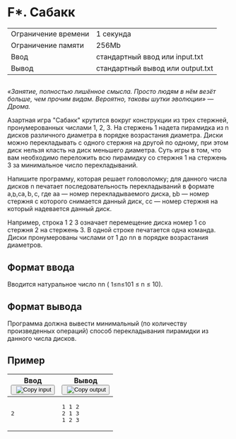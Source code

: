 <div class="problem-statement"><div class="header"><h1 class="title">F*. Сабакк</h1><table><tbody><tr class="time-limit"><td class="property-title">Ограничение времени</td><td>1&nbsp;секунда</td></tr><tr class="memory-limit"><td class="property-title">Ограничение памяти</td><td>256Mb</td></tr><tr class="input-file"><td class="property-title">Ввод</td><td colspan="1">стандартный ввод или input.txt</td></tr><tr class="output-file"><td class="property-title">Вывод</td><td colspan="1">стандартный вывод или output.txt</td></tr></tbody></table></div><h2></h2><div class="legend"><p><em>«Занятие, полностью лишённое смысла. Просто людям в нём везёт больше, чем прочим видам. Вероятно, таковы шутки эволюции» — Дрома.</em></p> 
<p>Азартная игра "Сабакк" крутится вокруг конструкции из трех стержней, пронумерованных числами 1, 2, 3. На стержень 1 надета пирамидка из n дисков различного диаметра в порядке возрастания диаметра. Диски можно перекладывать с одного стержня на другой по одному, при этом диск нельзя класть на диск меньшего диаметра. Суть игры в том, что вам необходимо переложить всю пирамидку со стержня 1 на стержень 3 за минимальное число перекладываний.</p> 
<p>Напишите программу, которая решает головоломку; для данного числа дисков n печатает последовательность перекладываний в формате <span class="math inline"><span class="katex"><span class="katex-mathml">
    <span class="MathJax_Preview" style="color: inherit; display: none;"></span><span id="MathJax-Element-1-Frame" class="mjx-chtml MathJax_CHTML" tabindex="0" style="font-size: 97%;"><span id="MJXc-Node-1" class="mjx-math"><span id="MJXc-Node-2" class="mjx-mrow"><span id="MJXc-Node-3" class="mjx-semantics"><span id="MJXc-Node-4" class="mjx-mrow"><span id="MJXc-Node-5" class="mjx-mi"><span class="mjx-char MJXc-TeX-math-I" style="padding-top: 0.246em; padding-bottom: 0.307em;">a</span></span><span id="MJXc-Node-6" class="mjx-mo"><span class="mjx-char MJXc-TeX-main-R" style="margin-top: -0.18em; padding-bottom: 0.551em;">,</span></span><span id="MJXc-Node-7" class="mjx-mi MJXc-space1"><span class="mjx-char MJXc-TeX-math-I" style="padding-top: 0.49em; padding-bottom: 0.307em;">b</span></span><span id="MJXc-Node-8" class="mjx-mo"><span class="mjx-char MJXc-TeX-main-R" style="margin-top: -0.18em; padding-bottom: 0.551em;">,</span></span><span id="MJXc-Node-9" class="mjx-mi MJXc-space1"><span class="mjx-char MJXc-TeX-math-I" style="padding-top: 0.246em; padding-bottom: 0.307em;">c</span></span></span></span></span></span></span><script type="math/mml" id="MathJax-Element-1"><math xmlns="http://www.w3.org/1998/Math/MathML">
     <semantics>
      <mrow>
       <mi>
        a
       </mi>
       <mo separator="true">
        ,
       </mo>
       <mi>
        b
       </mi>
       <mo separator="true">
        ,
       </mo>
       <mi>
        c
       </mi>
      </mrow>
      <annotation encoding="application/x-tex">
       a, b, c
      </annotation>
     </semantics>
    </math></script></span><span class="katex-html" aria-hidden="true"><span class="base"><span class="strut" style="height:0.8889em;vertical-align:-0.1944em;"></span><span class="mord mathnormal">a</span><span class="mpunct">,</span><span class="mspace" style="margin-right:0.1667em;"></span><span class="mord mathnormal">b</span><span class="mpunct">,</span><span class="mspace" style="margin-right:0.1667em;"></span><span class="mord mathnormal">c</span></span></span></span></span>, где <span class="math inline"><span class="katex"><span class="katex-mathml">
    <span class="MathJax_Preview" style="color: inherit; display: none;"></span><span id="MathJax-Element-2-Frame" class="mjx-chtml MathJax_CHTML" tabindex="0" style="font-size: 97%;"><span id="MJXc-Node-10" class="mjx-math"><span id="MJXc-Node-11" class="mjx-mrow"><span id="MJXc-Node-12" class="mjx-semantics"><span id="MJXc-Node-13" class="mjx-mrow"><span id="MJXc-Node-14" class="mjx-mi"><span class="mjx-char MJXc-TeX-math-I" style="padding-top: 0.246em; padding-bottom: 0.307em;">a</span></span></span></span></span></span></span><script type="math/mml" id="MathJax-Element-2"><math xmlns="http://www.w3.org/1998/Math/MathML">
     <semantics>
      <mrow>
       <mi>
        a
       </mi>
      </mrow>
      <annotation encoding="application/x-tex">
       a
      </annotation>
     </semantics>
    </math></script></span><span class="katex-html" aria-hidden="true"><span class="base"><span class="strut" style="height:0.4306em;"></span><span class="mord mathnormal">a</span></span></span></span></span> — номер перекладываемого диска, <span class="math inline"><span class="katex"><span class="katex-mathml">
    <span class="MathJax_Preview" style="color: inherit; display: none;"></span><span id="MathJax-Element-3-Frame" class="mjx-chtml MathJax_CHTML" tabindex="0" style="font-size: 97%;"><span id="MJXc-Node-15" class="mjx-math"><span id="MJXc-Node-16" class="mjx-mrow"><span id="MJXc-Node-17" class="mjx-semantics"><span id="MJXc-Node-18" class="mjx-mrow"><span id="MJXc-Node-19" class="mjx-mi"><span class="mjx-char MJXc-TeX-math-I" style="padding-top: 0.49em; padding-bottom: 0.307em;">b</span></span></span></span></span></span></span><script type="math/mml" id="MathJax-Element-3"><math xmlns="http://www.w3.org/1998/Math/MathML">
     <semantics>
      <mrow>
       <mi>
        b
       </mi>
      </mrow>
      <annotation encoding="application/x-tex">
       b
      </annotation>
     </semantics>
    </math></script></span><span class="katex-html" aria-hidden="true"><span class="base"><span class="strut" style="height:0.6944em;"></span><span class="mord mathnormal">b</span></span></span></span></span> — номер стержня с которого снимается данный диск, <span class="math inline"><span class="katex"><span class="katex-mathml">
    <span class="MathJax_Preview" style="color: inherit; display: none;"></span><span id="MathJax-Element-4-Frame" class="mjx-chtml MathJax_CHTML" tabindex="0" style="font-size: 97%;"><span id="MJXc-Node-20" class="mjx-math"><span id="MJXc-Node-21" class="mjx-mrow"><span id="MJXc-Node-22" class="mjx-semantics"><span id="MJXc-Node-23" class="mjx-mrow"><span id="MJXc-Node-24" class="mjx-mi"><span class="mjx-char MJXc-TeX-math-I" style="padding-top: 0.246em; padding-bottom: 0.307em;">c</span></span></span></span></span></span></span><script type="math/mml" id="MathJax-Element-4"><math xmlns="http://www.w3.org/1998/Math/MathML">
     <semantics>
      <mrow>
       <mi>
        c
       </mi>
      </mrow>
      <annotation encoding="application/x-tex">
       c
      </annotation>
     </semantics>
    </math></script></span><span class="katex-html" aria-hidden="true"><span class="base"><span class="strut" style="height:0.4306em;"></span><span class="mord mathnormal">c</span></span></span></span></span> — номер стержня на который надевается данный диск.</p> 
<p>Например, строка 1 2 3 означает перемещение диска номер 1 со стержня 2 на стержень 3. В одной строке печатается одна команда. Диски пронумерованы числами от 1 до <span class="math inline"><span class="katex"><span class="katex-mathml">
    <span class="MathJax_Preview" style="color: inherit; display: none;"></span><span id="MathJax-Element-5-Frame" class="mjx-chtml MathJax_CHTML" tabindex="0" style="font-size: 97%;"><span id="MJXc-Node-25" class="mjx-math"><span id="MJXc-Node-26" class="mjx-mrow"><span id="MJXc-Node-27" class="mjx-semantics"><span id="MJXc-Node-28" class="mjx-mrow"><span id="MJXc-Node-29" class="mjx-mi"><span class="mjx-char MJXc-TeX-math-I" style="padding-top: 0.246em; padding-bottom: 0.307em;">n</span></span></span></span></span></span></span><script type="math/mml" id="MathJax-Element-5"><math xmlns="http://www.w3.org/1998/Math/MathML">
     <semantics>
      <mrow>
       <mi>
        n
       </mi>
      </mrow>
      <annotation encoding="application/x-tex">
       n
      </annotation>
     </semantics>
    </math></script></span><span class="katex-html" aria-hidden="true"><span class="base"><span class="strut" style="height:0.4306em;"></span><span class="mord mathnormal">n</span></span></span></span></span> в порядке возрастания диаметров.</p></div><h2>Формат ввода</h2><div class="input-specification"><p>Вводится натуральное число <span class="math inline"><span class="katex"><span class="katex-mathml">
    <span class="MathJax_Preview" style="color: inherit; display: none;"></span><span id="MathJax-Element-6-Frame" class="mjx-chtml MathJax_CHTML" tabindex="0" style="font-size: 97%;"><span id="MJXc-Node-30" class="mjx-math"><span id="MJXc-Node-31" class="mjx-mrow"><span id="MJXc-Node-32" class="mjx-semantics"><span id="MJXc-Node-33" class="mjx-mrow"><span id="MJXc-Node-34" class="mjx-mi"><span class="mjx-char MJXc-TeX-math-I" style="padding-top: 0.246em; padding-bottom: 0.307em;">n</span></span></span></span></span></span></span><script type="math/mml" id="MathJax-Element-6"><math xmlns="http://www.w3.org/1998/Math/MathML">
     <semantics>
      <mrow>
       <mi>
        n
       </mi>
      </mrow>
      <annotation encoding="application/x-tex">
       n
      </annotation>
     </semantics>
    </math></script></span><span class="katex-html" aria-hidden="true"><span class="base"><span class="strut" style="height:0.4306em;"></span><span class="mord mathnormal">n</span></span></span></span></span> (<span class="math inline"><span class="katex"><span class="katex-mathml">
    <span class="MathJax_Preview" style="color: inherit; display: none;"></span><span id="MathJax-Element-7-Frame" class="mjx-chtml MathJax_CHTML" tabindex="0" style="font-size: 97%;"><span id="MJXc-Node-35" class="mjx-math"><span id="MJXc-Node-36" class="mjx-mrow"><span id="MJXc-Node-37" class="mjx-semantics"><span id="MJXc-Node-38" class="mjx-mrow"><span id="MJXc-Node-39" class="mjx-mn"><span class="mjx-char MJXc-TeX-main-R" style="padding-top: 0.368em; padding-bottom: 0.368em;">1</span></span><span id="MJXc-Node-40" class="mjx-mo MJXc-space3"><span class="mjx-char MJXc-TeX-main-R" style="padding-top: 0.368em; padding-bottom: 0.49em;">≤</span></span><span id="MJXc-Node-41" class="mjx-mi MJXc-space3"><span class="mjx-char MJXc-TeX-math-I" style="padding-top: 0.246em; padding-bottom: 0.307em;">n</span></span><span id="MJXc-Node-42" class="mjx-mo MJXc-space3"><span class="mjx-char MJXc-TeX-main-R" style="padding-top: 0.368em; padding-bottom: 0.49em;">≤</span></span><span id="MJXc-Node-43" class="mjx-mn MJXc-space3"><span class="mjx-char MJXc-TeX-main-R" style="padding-top: 0.368em; padding-bottom: 0.368em;">10</span></span></span></span></span></span></span><script type="math/mml" id="MathJax-Element-7"><math xmlns="http://www.w3.org/1998/Math/MathML">
     <semantics>
      <mrow>
       <mn>
        1
       </mn>
       <mo>
        ≤
       </mo>
       <mi>
        n
       </mi>
       <mo>
        ≤
       </mo>
       <mn>
        10
       </mn>
      </mrow>
      <annotation encoding="application/x-tex">
       1 \leq n \leq 10
      </annotation>
     </semantics>
    </math></script></span><span class="katex-html" aria-hidden="true"><span class="base"><span class="strut" style="height:0.7804em;vertical-align:-0.136em;"></span><span class="mord">1</span><span class="mspace" style="margin-right:0.2778em;"></span><span class="mrel">≤</span><span class="mspace" style="margin-right:0.2778em;"></span></span><span class="base"><span class="strut" style="height:0.7719em;vertical-align:-0.136em;"></span><span class="mord mathnormal">n</span><span class="mspace" style="margin-right:0.2778em;"></span><span class="mrel">≤</span><span class="mspace" style="margin-right:0.2778em;"></span></span><span class="base"><span class="strut" style="height:0.6444em;"></span><span class="mord">10</span></span></span></span></span>).</p></div><h2>Формат вывода</h2><div class="output-specification"><p>Программа должна вывести минимальный (по количеству произведенных операций) способ перекладывания пирамидки из данного числа дисков.</p></div><h2>Пример</h2><table class="sample-tests"><thead><tr><th>Ввод<div class="problem__copy-sample"><button class="button button_theme_pseudo button_size_s button_only-icon_yes problem__copy-button problem__copy-button_type_input i-bem" data-bem="{&quot;button&quot;:{}}" role="button" type="button" title="Copy input"><span class="button__text">&nbsp;<img class="image button__icon button__icon_role_copy" src="//yastatic.net/lego/_/La6qi18Z8LwgnZdsAr1qy1GwCwo.gif" alt="Copy input"></span></button></div></th><th>Вывод<div class="problem__copy-sample"><button class="button button_theme_pseudo button_size_s button_only-icon_yes problem__copy-button problem__copy-button_type_output i-bem" data-bem="{&quot;button&quot;:{}}" role="button" type="button" title="Copy output"><span class="button__text">&nbsp;<img class="image button__icon button__icon_role_copy" src="//yastatic.net/lego/_/La6qi18Z8LwgnZdsAr1qy1GwCwo.gif" alt="Copy output"></span></button></div></th></tr></thead><tbody><tr><td><pre>2
</pre></td><td><pre>1 1 2
2 1 3
1 2 3
</pre></td></tr></tbody></table></div>
